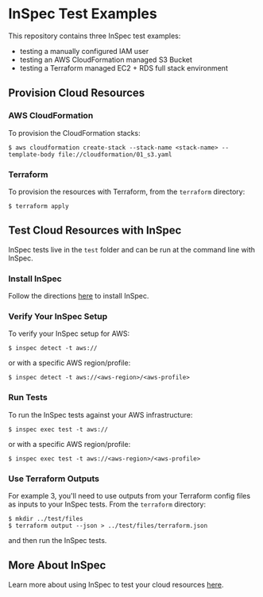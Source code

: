 # InSpec Test Examples

This repository contains three InSpec test examples:

- testing a manually configured IAM user
- testing an AWS CloudFormation managed S3 Bucket
- testing a Terraform managed EC2 + RDS full stack environment

## Provision Cloud Resources

### AWS CloudFormation

To provision the CloudFormation stacks:

    $ aws cloudformation create-stack --stack-name <stack-name> --template-body file://cloudformation/01_s3.yaml

### Terraform

To provision the resources with Terraform, from the `terraform` directory:

    $ terraform apply

## Test Cloud Resources with InSpec

InSpec tests live in the `test` folder and can be run at the command line with InSpec.

### Install InSpec

Follow the directions [here](https://docs.chef.io/inspec/install/) to install InSpec.

### Verify Your InSpec Setup

To verify your InSpec setup for AWS:

    $ inspec detect -t aws://

or with a specific AWS region/profile:
  
    $ inspec detect -t aws://<aws-region>/<aws-profile>

### Run Tests

To run the InSpec tests against your AWS infrastructure:

    $ inspec exec test -t aws://

or with a specific AWS region/profile:

    $ inspec exec test -t aws://<aws-region>/<aws-profile>

### Use Terraform Outputs

For example 3, you'll need to use outputs from your Terraform config files as inputs to your InSpec tests. From the `terraform` directory:

    $ mkdir ../test/files
    $ terraform output --json > ../test/files/terraform.json

and then run the InSpec tests.

## More About InSpec

Learn more about using InSpec to test your cloud resources [here](https://docs.chef.io/inspec/).